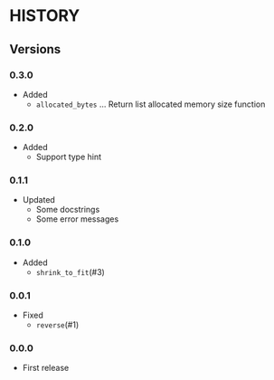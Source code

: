 # HISTORY

## Versions

### 0.3.0

- Added
  - `allocated_bytes` ... Return list allocated memory size function

### 0.2.0

- Added
  - Support type hint

### 0.1.1

- Updated
  - Some docstrings
  - Some error messages

### 0.1.0

- Added  
  - `shrink_to_fit`(#3)

### 0.0.1

- Fixed  
  - `reverse`(#1)

### 0.0.0

- First release  
